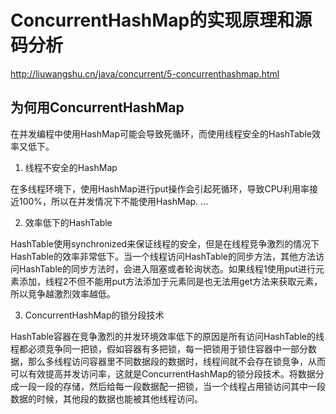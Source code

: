 # ConcurrentHashMap的实现原理和源码分析

http://liuwangshu.cn/java/concurrent/5-concurrenthashmap.html

## 为何用ConcurrentHashMap

在并发编程中使用HashMap可能会导致死循环，而使用线程安全的HashTable效率又低下。

1. 线程不安全的HashMap

在多线程环境下，使用HashMap进行put操作会引起死循环，导致CPU利用率接近100%，所以在并发情况下不能使用HashMap.
...

2. 效率低下的HashTable

HashTable使用synchronized来保证线程的安全，但是在线程竞争激烈的情况下HashTable的效率非常低下。当一个线程访问HashTable的同步方法，其他方法访问HashTable的同步方法时，会进入阻塞或者轮询状态。如果线程1使用put进行元素添加，线程2不但不能用put方法添加于元素同是也无法用get方法来获取元素，所以竞争越激烈效率越低。

3. ConcurrentHashMap的锁分段技术

HashTable容器在竞争激烈的并发环境效率低下的原因是所有访问HashTable的线程都必须竞争同一把锁，假如容器有多把锁，每一把锁用于锁住容器中一部分数据，那么多线程访问容器里不同数据段的数据时，线程间就不会存在锁竞争，从而可以有效提高并发访问率，这就是ConcurrentHashMap的锁分段技术。将数据分成一段一段的存储，然后给每一段数据配一把锁，当一个线程占用锁访问其中一段数据的时候，其他段的数据也能被其他线程访问。
